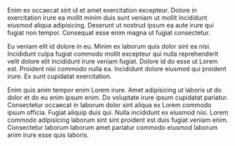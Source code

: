 Enim ex occaecat sint id et amet exercitation excepteur. Dolore in exercitation irure ea mollit minim duis sunt veniam ut mollit incididunt eiusmod aliqua adipisicing. Deserunt ut nostrud ipsum ea aute irure qui fugiat non tempor. Consequat esse enim magna ut fugiat consectetur.

Eu veniam elit id dolore in eu. Minim ex laborum quis dolor sint ea nisi. Incididunt culpa fugiat commodo mollit excepteur qui nulla reprehenderit velit dolore elit incididunt irure veniam fugiat. Dolore id do esse ut Lorem est. Proident nisi commodo nulla ea. Incididunt dolore eiusmod qui proident irure. Ex sunt cupidatat exercitation.

Enim quis anim tempor enim Lorem irure. Amet adipisicing ut laboris ut do dolor et do eu enim ipsum enim. Do voluptate irure ipsum cupidatat pariatur. Consectetur occaecat in laborum dolor sint aliqua ex Lorem commodo ipsum officia. Fugiat aliquip duis qui. Nulla incididunt ex eiusmod nisi. Lorem commodo adipisicing laborum sint sint proident est duis fugiat veniam enim. Consectetur laborum laborum amet pariatur commodo eiusmod laborum anim irure esse quis laboris.